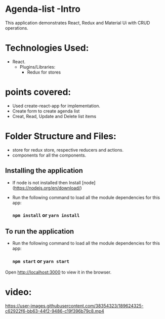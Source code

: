 # Agenda-list -Intro

This application demonstrates React, Redux and Material Ui with CRUD operations.

# Technologies Used:

- React.
  - Plugins/Libraries:
    - Redux for stores

# points covered:

- Used create-react-app for implementation.
- Create form to create agenda list
- Creat, Read, Update and Delete list items

# Folder Structure and Files:

- store for redux store, respective reducers and actions.
- components for all the components.

## Installing the application

- If node is not installed then Install [node] (https://nodejs.org/en/download/)
- Run the following command to load all the module dependencies for this app:

  ### `npm install` or `yarn install`

## To run the application

- Run the following command to load all the module dependencies for this app:

  ### `npm start` or `yarn start`

Open [http://localhost:3000](http://localhost:3000) to view it in the browser.

# video:

https://user-images.githubusercontent.com/38354323/189624325-c62922f6-bb63-44f2-9486-c19f396b79c8.mp4

